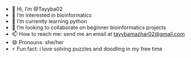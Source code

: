 - 👋 Hi, I’m @Tayyba02
- 👀 I’m interested in bioinformatics
- 🌱 I’m currently learning python
- 💞️ I’m looking to collaborate on beginner bioinformatics projects
- 📫 How to reach me: send me an email at tayybamazhar02@gmail.com
- 😄 Pronouns: she/her
- ⚡ Fun fact: i love solving puzzles and doodling in my free time

<!---
Tayyba02/Tayyba02 is a ✨ special ✨ repository because its `README.md` (this file) appears on your GitHub profile.
You can click the Preview link to take a look at your changes.
--->
